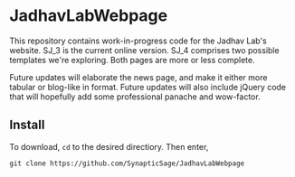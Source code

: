 # JadhavLabWebpage

This repository contains work-in-progress code for the Jadhav Lab's website. SJ_3 is the current online version. SJ_4 comprises two possible templates we're exploring. Both pages are more or less complete.

Future updates will elaborate the news page, and make it either more tabular or blog-like in format. Future updates will also include jQuery code that will hopefully add some professional panache and wow-factor.

## Install

To download, `cd` to the desired directiory. Then enter,
```
git clone https://github.com/SynapticSage/JadhavLabWebpage
```

